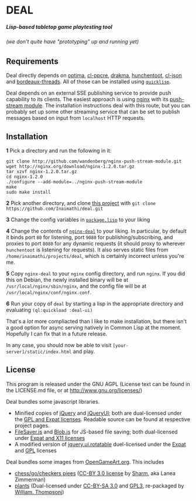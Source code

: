 # DEAL
##### Lisp-based tabletop game playtesting tool 
###### (we don't quite have "prototyping" up and running yet)

## Requirements

Deal directly depends on [optima](https://github.com/m2ym/optima), [cl-ppcre](http://weitz.de/cl-ppcre/), [drakma](http://weitz.de/drakma/), [hunchentoot](http://weitz.de/hunchentoot/), [cl-json](http://common-lisp.net/project/cl-json/) and [bordeaux-threads](http://common-lisp.net/project/bordeaux-threads/). All of those can be installed using [`quicklisp`](http://www.quicklisp.org/beta/).

Deal depends on an external SSE publishing service to provide push capability to its clients. The easiest approach is using [nginx](http://wiki.nginx.org/Main) with its [push-stream module](https://github.com/wandenberg/nginx-push-stream-module). The installation instructions deal with this route, but you can probably set up some other streaming service that can be set to publish messages based on input from `localhost` HTTP requests.

## Installation

**1** Pick a directory and run the following in it:

    git clone http://github.com/wandenberg/nginx-push-stream-module.git
    wget http://nginx.org/download/nginx-1.2.0.tar.gz
    tar xzvf nginx-1.2.0.tar.gz
    cd nginx-1.2.0
    ./configure --add-module=../nginx-push-stream-module
    make
    sudo make install

**2** Pick another directory, and clone [this project](https://github.com/Inaimathi/deal) with `git clone https://github.com/Inaimathi/deal.git`

**3** Change the config variables in [`package.lisp`](https://github.com/Inaimathi/deal/blob/master/package.lisp) to your liking

**4** Change the contents of [`nginx-deal`](https://github.com/Inaimathi/deal/blob/master/nginx-deal) to your liking. In particular, by default it binds port `80` for listening, port `9080` for publishing/subscribing, and proxies to port `8080` for any dynamic requests (it should proxy to wherever `hunchentoot` is listening for requests). It also serves static files from `/home/inaimathi/projects/deal`, which is certainly incorrect unless you're me.

**5** Copy `nginx-deal` to your `nginx` config directory, and run `nginx`. If you did this on Debian, the newly installed binary will be at `/usr/local/nginx/sbin/nginx`, and the config file will be at `/usr/local/nginx/conf/nginx.conf`.

**6** Run your copy of `deal` by starting a lisp in the appropriate directory and evaluating `(ql:quickload :deal-ui)`

That's a *lot* more compliacted than I like to make installation, but there isn't a good option for async serving natively in Common Lisp at the moment. Hopefully I can fix that in a future release. 

In any case, you should now be able to visit `[your-server]/static/index.html` and play.

## License

This program is released under the GNU AGPL (License text can be found in the LICENSE.md file, or at <http://www.gnu.org/licenses/>)

Deal bundles some javascript libraries.

- Minified copies of [jQuery](http://jquery.com/) and [jQueryUI](http://jqueryui.com/); both are dual-licensed under the [GPL and Expat licenses](http://jquery.org/license/). Readable source can be found at respective project pages.
- [FileSaver.js](https://github.com/eligrey/FileSaver.js) and [Blob.js](https://github.com/eligrey/Blob.js) for JS-based file saving; both dual-licensed under [Expat and X11 licenses](https://github.com/eligrey/FileSaver.js/blob/master/LICENSE.md)
- A modified version of [jquery.ui.rotatable](http://vremenno.net/js/jquery-ui-rotation-using-css-transform/) duel-licensed under the [Expat](http://opensource.org/licenses/MIT) and [GPL](http://www.gnu.org/licenses/gpl.html) licenses

Deal bundles some images from [OpenGameArt.org](http://opengameart.org/). This includes

- [chess/go/checkers piees](http://opengameart.org/content/boardgame-tiles) ([CC-BY 3.0 license](http://creativecommons.org/licenses/by/3.0/) by [Sharm](http://opengameart.org/users/sharm), aka Lanea Zimmerman)
- [plants](http://opengameart.org/content/lpc-plant-repack) (Dual-licensed under [CC-BY-SA 3.0](http://creativecommons.org/licenses/by-sa/3.0/) and [GPL3](http://www.gnu.org/licenses/gpl-3.0.html), re-packaged by [William. Thompsonj](http://opengameart.org/users/williamthompsonj))
